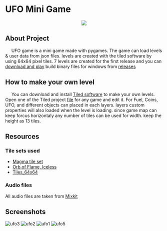 # UFO Mini Game
<div align='center'>
  <img src='https://github.com/SakinduRansindu/UFO_Game/assets/67496875/84c99dd7-fefb-4b3d-89fb-80493bd8ae15'>
</div>

## About Project 
  &nbsp;&nbsp;&nbsp;&nbsp;&nbsp;UFO game is a mini game made with pygames. The game can load levels & user data from json files. levels are created with the tiled software by using 64x64 pixel tiles. 7 levels are created for the first release and you can [download and play](https://github.com/SakinduRansindu/UFO_Game/releases) build binary files for windows from [releases](https://github.com/SakinduRansindu/UFO_Game/releases)


## How to make your own level
  &nbsp;&nbsp;&nbsp;&nbsp;&nbsp;You can download and install [Tiled software](https://www.mapeditor.org/) to make your own levels. Open one of the Tiled project [file](TiledProjectFiles) for any game and edit it. For Fuel, Coins, UFO, and different objects can placed in each layers. layers custom properties will also loaded when the level is loading. since game map can keep forcus horizontaly any number of tiles can be used for width. keep the height as 13 tiles.

## Resources
### Tile sets used

- [Magma tile set](https://morlix.itch.io/magma-tileset-32x)
- [Orb of Flame, Iceless](https://opengameart.org/content/shiny-orbs-64x64)
- [Tiles_64x64](https://opengameart.org/content/platform-tileset-nature)

### Audio files
All audio files are taken from [Mixkit](https://mixkit.co/)


## Screenshots
  ![ufo3](https://github.com/SakinduRansindu/UFO_Game/assets/67496875/81437f91-93b4-4457-84d4-ce1ee2e89c5b)
  ![ufo2](https://github.com/SakinduRansindu/UFO_Game/assets/67496875/e88c0a1c-77f0-4bef-9ad3-db369a8e24cd)
  ![ufo1](https://github.com/SakinduRansindu/UFO_Game/assets/67496875/30b33d19-9e2e-4ce7-99e0-8545f58d4c9f)
  ![ufo5](https://github.com/SakinduRansindu/UFO_Game/assets/67496875/a26c99ec-d6fd-488c-90a8-e994208f26b8)
